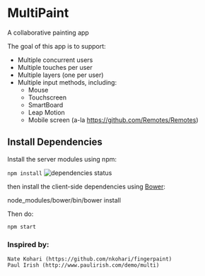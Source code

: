 MultiPaint
==========

A collaborative painting app

The goal of this app is to support:
  * Multiple concurrent users
  * Multiple touches per user
  * Multiple layers (one per user)
  * Multiple input methods, including:
    * Mouse
    * Touchscreen
    * SmartBoard
    * Leap Motion
    * Mobile screen (a-la https://github.com/Remotes/Remotes)

Install Dependencies
--------------------
Install the server modules using npm:

`npm install` ![dependencies status](https://david-dm.org/markmsmith/multipaint.png)

then install the client-side dependencies using [Bower](http://bower.io/):

  node_modules/bower/bin/bower install

Then do:

    npm start

### Inspired by:
    Nate Kohari (https://github.com/nkohari/fingerpaint)
    Paul Irish (http://www.paulirish.com/demo/multi)
